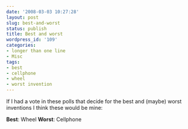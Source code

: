 ```yaml
---
date: '2008-03-03 10:27:28'
layout: post
slug: best-and-worst
status: publish
title: Best and worst
wordpress_id: '109'
categories:
- longer than one line
- Misc
tags:
- best
- cellphone
- wheel
- worst invention
---
```


If I had a vote in these polls that decide for the best and (maybe) worst inventions I think these would be mine:

**Best**: Wheel
**Worst**: Cellphone

